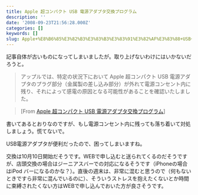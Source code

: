 ```yaml
---
title: Apple 超コンパクト USB 電源アダプタ交換プログラム
description: ''
date: '2008-09-23T21:56:28.000Z'
categories: []
keywords: []
slug: Apple+%E8%B6%85%E3%82%B3%E3%83%B3%E3%83%91%E3%82%AF%E3%83%88+USB+%E9%9B%BB%E6%BA%90%E3%82%A2%E3%83%80%E3%83%97%E3%82%BF%E4%BA%A4%E6%8F%9B%E3%83%97%...
---
```

記事自体が古いものになってしまいましたが。取り上げないわけにはいかないだろうと。

> アップルでは、特定の状況下において Apple 超コンパクト USB 電源アダプタのプラグ部分（金属製の差し込み部分）が外れて電源コンセント内に残り、それによって感電の原因となる可能性があることを確認いたしました。

> \[From [Apple 超コンパクト USB 電源アダプタ交換プログラム](http://www.apple.com/jp/support/usbadapter/exchangeprogram/)\]

書いてあるとおりなのですが、もし電源コンセント内に残っても落ち着いて対処しましょう。慌てないで。

USB電源アダプタが便利だったので、困ってしまいますね。

交換は10月10日開始だそうです。WEBで申し込むと送られてくるのだそうですが、店頭交換の場合はジーニアスバーでの対応になるそうです（iPhoneの場合はiPod バーになるのかな？）。直後の週末は、非常に混むと思うので（何もないときですら非常に混んでいるのに）、そういうストレスを抱えたくないとか時間に束縛されたくない方はWEBで申し込んでおいた方が良さそうです。
